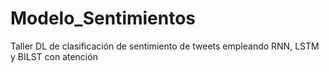 # Modelo_Sentimientos
Taller DL de clasificación de sentimiento de tweets empleando RNN, LSTM y BILST con atención
